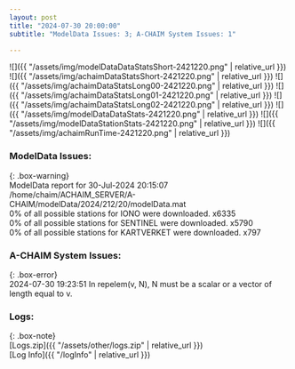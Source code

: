 ```yaml
---
layout: post
title: "2024-07-30 20:00:00"
subtitle: "ModelData Issues: 3; A-CHAIM System Issues: 1"

---
```


![]({{ "/assets/img/modelDataDataStatsShort-2421220.png" | relative_url }})
![]({{ "/assets/img/achaimDataStatsShort-2421220.png" | relative_url }})
![]({{ "/assets/img/achaimDataStatsLong00-2421220.png" | relative_url }})
![]({{ "/assets/img/achaimDataStatsLong01-2421220.png" | relative_url }})
![]({{ "/assets/img/achaimDataStatsLong02-2421220.png" | relative_url }})
![]({{ "/assets/img/modelDataDataStats-2421220.png" | relative_url }})
![]({{ "/assets/img/modelDataStationStats-2421220.png" | relative_url }})
![]({{ "/assets/img/achaimRunTime-2421220.png" | relative_url }})


### ModelData Issues:  
  
{: .box-warning}  
 ModelData report for 30-Jul-2024 20:15:07   
 /home/chaim/ACHAIM_SERVER/A-CHAIM/modelData/2024/212/20/modelData.mat   
 0% of all possible stations for IONO were downloaded. x6335   
 0% of all possible stations for SENTINEL were downloaded. x5790   
 0% of all possible stations for KARTVERKET were downloaded. x797   
  
### A-CHAIM System Issues:  
  
{: .box-error}  
2024-07-30 19:23:51 In repelem(v, N), N must be a scalar or a vector of length equal to v.  

### Logs:  
  
{: .box-note}  
[Logs.zip]({{ "/assets/other/logs.zip" | relative_url }})  
[Log Info]({{ "/logInfo" | relative_url }})  
